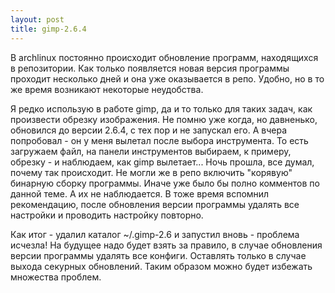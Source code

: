```yaml
--- 
layout: post
title: gimp-2.6.4
---
```

В archlinux постоянно происходит обновление программ, находящихся в репозитории. Как только появляется новая версия программы проходит несколько дней и она уже оказывается в репо. Удобно, но в то же время возникают некоторые неудобства.

Я редко использую в работе gimp, да и то только для таких задач, как произвести обрезку изображения. Не помню уже когда, но давненько, обновился до версии 2.6.4, с тех пор и не запускал его. А вчера попробовал - он у меня вылетал после выбора инструмента. То есть загружаем файл, на панели инструментов выбираем, к примеру, обрезку - и наблюдаем, как gimp вылетает... Ночь прошла, все думал, почему так происходит. Не могли же в репо включить "корявую" бинарную сборку программы. Иначе уже было бы полно комментов по данной теме. А их не наблюдается. В тоже время вспомнил рекомендацию, после обновления версии программы удалять все настройки и проводить настройку повторно.

Как итог - удалил каталог ~/.gimp-2.6 и запустил вновь - проблема исчезла! На будущее надо будет взять за правило, в случае обновления версии программы удалять все конфиги. Оставлять только в случае выхода секурных обновлений. Таким образом можно будет избежать множества проблем.
